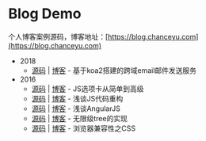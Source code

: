 # Blog Demo
个人博客案例源码，博客地址：[https://blog.chanceyu.com](https://blog.chanceyu.com)

* 2018
    * [源码](nodejs/koa2-email-cors) | [博客](https://blog.chanceyu.com/article/2018-08/koa2-email-cors/) - 基于koa2搭建的跨域email邮件发送服务
* 2016
    * [源码](javascript/tab) | [博客](https://blog.chanceyu.com/article/2016-03/tab/) - JS选项卡从简单到高级
    * [源码](javascript/code-refactoring) | [博客](https://blog.chanceyu.com/article/2016-05/code-refactoring/) - 浅谈JS代码重构
    * [源码](javascript/angularjs) | [博客](https://blog.chanceyu.com/article/2016-06/angularjs/) - 浅谈AngularJS
    * [源码](javascript/infinite-tree) | [博客](https://blog.chanceyu.com/article/2016-07/infinite-tree/) - 无限级tree的实现
    * [源码](css/compatibility) | [博客](https://blog.chanceyu.com/article/2016-04/compatibility/) - 浏览器兼容性之CSS